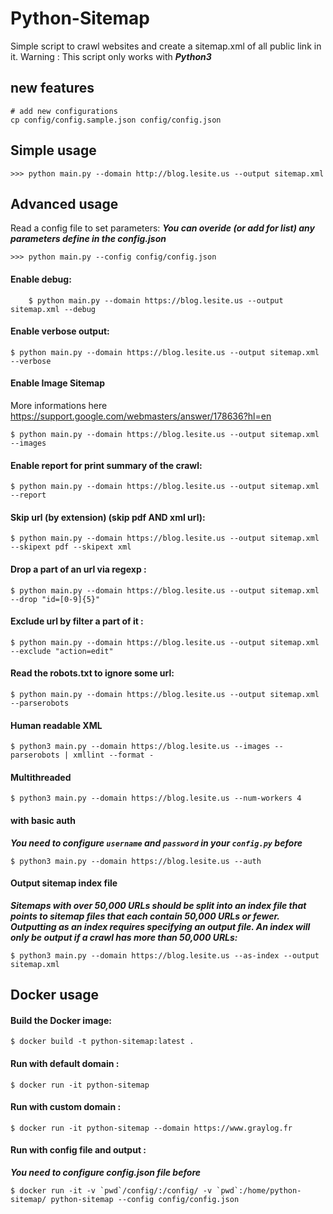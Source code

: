 # Python-Sitemap

Simple script to crawl websites and create a sitemap.xml of all public link in it.
Warning : This script only works with **_Python3_**

## new features

```shell
# add new configurations
cp config/config.sample.json config/config.json
```

## Simple usage

    >>> python main.py --domain http://blog.lesite.us --output sitemap.xml

## Advanced usage

Read a config file to set parameters:
**_You can overide (or add for list) any parameters define in the config.json_**

    >>> python main.py --config config/config.json

#### Enable debug:

```
	$ python main.py --domain https://blog.lesite.us --output sitemap.xml --debug
```

#### Enable verbose output:

```
$ python main.py --domain https://blog.lesite.us --output sitemap.xml --verbose
```

#### Enable Image Sitemap

More informations here https://support.google.com/webmasters/answer/178636?hl=en

```
$ python main.py --domain https://blog.lesite.us --output sitemap.xml --images
```

#### Enable report for print summary of the crawl:

```
$ python main.py --domain https://blog.lesite.us --output sitemap.xml --report
```

#### Skip url (by extension) (skip pdf AND xml url):

```
$ python main.py --domain https://blog.lesite.us --output sitemap.xml --skipext pdf --skipext xml
```

#### Drop a part of an url via regexp :

```
$ python main.py --domain https://blog.lesite.us --output sitemap.xml --drop "id=[0-9]{5}"
```

#### Exclude url by filter a part of it :

```
$ python main.py --domain https://blog.lesite.us --output sitemap.xml --exclude "action=edit"
```

#### Read the robots.txt to ignore some url:

```
$ python main.py --domain https://blog.lesite.us --output sitemap.xml --parserobots
```

#### Human readable XML

```
$ python3 main.py --domain https://blog.lesite.us --images --parserobots | xmllint --format -
```

#### Multithreaded

```
$ python3 main.py --domain https://blog.lesite.us --num-workers 4
```

#### with basic auth

**_You need to configure `username` and `password` in your `config.py` before_**

```
$ python3 main.py --domain https://blog.lesite.us --auth
```

#### Output sitemap index file

**_Sitemaps with over 50,000 URLs should be split into an index file that points to sitemap files that each contain 50,000 URLs or fewer. Outputting as an index requires specifying an output file. An index will only be output if a crawl has more than 50,000 URLs:_**

```
$ python3 main.py --domain https://blog.lesite.us --as-index --output sitemap.xml
```

## Docker usage

#### Build the Docker image:

```
$ docker build -t python-sitemap:latest .
```

#### Run with default domain :

```
$ docker run -it python-sitemap
```

#### Run with custom domain :

```
$ docker run -it python-sitemap --domain https://www.graylog.fr
```

#### Run with config file and output :

**_You need to configure config.json file before_**

```
$ docker run -it -v `pwd`/config/:/config/ -v `pwd`:/home/python-sitemap/ python-sitemap --config config/config.json
```

